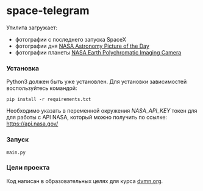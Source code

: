 # space-telegram
 
Утилита загружает:
- фотографии с последнего запуска SpaceX
- фотографии дня [NASA Astronomy Picture of the Day](https://apod.nasa.gov/apod/astropix.html)
- фотографии планеты [NASA Earth Polychromatic Imaging Camera](https://epic.gsfc.nasa.gov/)

### Установка

Python3 должен быть уже установлен. Для установки зависимостей воспользуйтесь командой:
```
pip install -r requirements.txt
```
Необходимо указать в переменной окружения *NASA_API_KEY* токен для для работы с API NASA, который можно получить по ссылке: https://api.nasa.gov/


### Запуск
```
main.py
```

### Цели проекта

Код написан в образовательных целях для курса [dvmn.org](https://dvmn.org/).